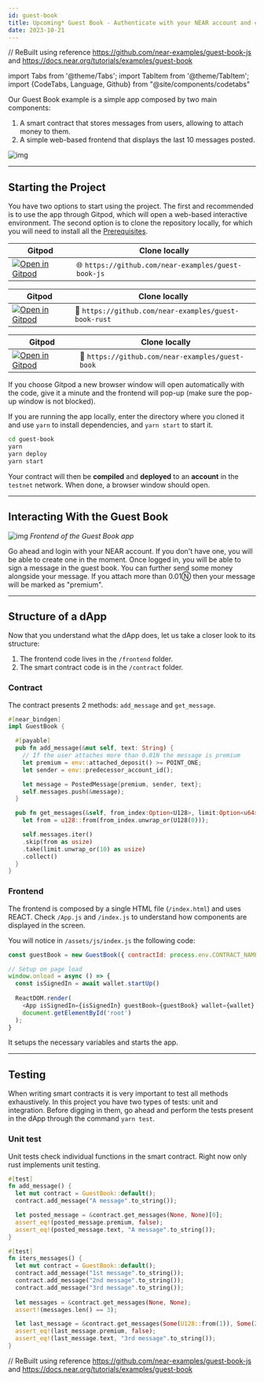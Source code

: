 ```yaml
---
id: guest-book
title: Upcoming* Guest Book - Authenticate with your NEAR account and contribute a message to the guest book.
date: 2023-10-21
---
```


// ReBuilt using reference https://github.com/near-examples/guest-book-js and https://docs.near.org/tutorials/examples/guest-book 

import Tabs from '@theme/Tabs';
import TabItem from '@theme/TabItem';
import {CodeTabs, Language, Github} from "@site/components/codetabs"

Our Guest Book example is a simple app composed by two main components:
  1. A smart contract that stores messages from users, allowing to attach money to them.
  2. A simple web-based frontend that displays the last 10 messages posted.

![img](/docs/assets/examples/guest-book.png)

---

## Starting the Project

You have two options to start using the project. The first and recommended is to use the app through Gitpod, which will open a web-based interactive environment. The second option is to clone the repository locally, for which you will need to install all the [Prerequisites](../../2.develop/prerequisites.md).

<Tabs className="language-tabs" groupId="code-tabs">
  <TabItem value="🌐 JavaScript" >

  | Gitpod                                                                                                                                                          | Clone locally                                   |
  | --------------------------------------------------------------------------------------------------------------------------------------------------------------- | ----------------------------------------------- |
  | <a href="https://gitpod.io/#https://github.com/near-examples/guest-book-js.git"><img src="https://gitpod.io/button/open-in-gitpod.svg" alt="Open in Gitpod" /></a> | 🌐 `https://github.com/near-examples/guest-book-js` |

  </TabItem>
  <TabItem value="🦀 Rust">

  | Gitpod              | Clone locally         |
  | ------------------- | --------------------- |
  | <a href="https://gitpod.io/#https://github.com/near-examples/guest-book-rust.git"><img src="https://gitpod.io/button/open-in-gitpod.svg" alt="Open in Gitpod" /></a>  | 🦀 `https://github.com/near-examples/guest-book-rust` |

  </TabItem>
  <TabItem value="🚀 AssemblyScript" >

  | Gitpod                                                                                                                                                          | Clone locally                                   |
  | --------------------------------------------------------------------------------------------------------------------------------------------------------------- | ----------------------------------------------- |
  | <a href="https://gitpod.io/#https://github.com/near-examples/guest-book.git"><img src="https://gitpod.io/button/open-in-gitpod.svg" alt="Open in Gitpod" /></a> | 🚀 `https://github.com/near-examples/guest-book` |

  </TabItem>
</Tabs>


If you choose Gitpod a new browser window will open automatically with the code, give it a minute and the frontend will pop-up (make sure the pop-up window is not blocked).

If you are running the app locally, enter the directory where you cloned it and use `yarn` to install dependencies, and `yarn start` to start it.

```bash
cd guest-book
yarn
yarn deploy
yarn start
```
Your contract will then be **compiled** and **deployed** to an **account** in the `testnet` network. When done, a browser window should open.

---

## Interacting With the Guest Book

![img](/docs/assets/examples/guest-book.png)
*Frontend of the Guest Book app*

Go ahead and login with your NEAR account. If you don't have one, you will be able to create one in the moment. Once logged in,
you will be able to sign a message in the guest book. You can further send some money alongside your message. If you attach
more than 0.01Ⓝ then your message will be marked as "premium".

---

## Structure of a dApp

Now that you understand what the dApp does, let us take a closer look to its structure:

1. The frontend code lives in the `/frontend` folder.
2. The smart contract code is in the `/contract` folder.

### Contract
The contract presents 2 methods: `add_message` and `get_message`.

```rust
#[near_bindgen]
impl GuestBook {

  #[payable]
  pub fn add_message(&mut self, text: String) {
    // If the user attaches more than 0.01N the message is premium
    let premium = env::attached_deposit() >= POINT_ONE;
    let sender = env::predecessor_account_id();

    let message = PostedMessage{premium, sender, text};
    self.messages.push(&message);
  }

  pub fn get_messages(&self, from_index:Option<U128>, limit:Option<u64>) -> Vec<PostedMessage>{
    let from = u128::from(from_index.unwrap_or(U128(0)));

    self.messages.iter()
    .skip(from as usize)
    .take(limit.unwrap_or(10) as usize)
    .collect()
  }
}
```

### Frontend
The frontend is composed by a single HTML file (`/index.html`) and uses REACT. Check `/App.js` and `/index.js` to understand how
components are displayed in the screen.

You will notice in `/assets/js/index.js` the following code:

```js
const guestBook = new GuestBook({ contractId: process.env.CONTRACT_NAME, walletToUse: wallet });

// Setup on page load
window.onload = async () => {
  const isSignedIn = await wallet.startUp()
 
  ReactDOM.render(
    <App isSignedIn={isSignedIn} guestBook={guestBook} wallet={wallet} />,
    document.getElementById('root')
  );
}
```

It setups the necessary variables and starts the app.


---

## Testing

When writing smart contracts it is very important to test all methods exhaustively. In this
project you have two types of tests: unit and integration. Before digging in them,
go ahead and perform the tests present in the dApp through the command `yarn test`.

### Unit test

Unit tests check individual functions in the smart contract. Right now only rust implements unit testing. 

```rust
#[test]
fn add_message() {
  let mut contract = GuestBook::default();
  contract.add_message("A message".to_string());

  let posted_message = &contract.get_messages(None, None)[0];
  assert_eq!(posted_message.premium, false);
  assert_eq!(posted_message.text, "A message".to_string());
}

#[test]
fn iters_messages() {
  let mut contract = GuestBook::default();
  contract.add_message("1st message".to_string());
  contract.add_message("2nd message".to_string());
  contract.add_message("3rd message".to_string());
  
  let messages = &contract.get_messages(None, None);
  assert!(messages.len() == 3);

  let last_message = &contract.get_messages(Some(U128::from(1)), Some(2))[1];
  assert_eq!(last_message.premium, false);
  assert_eq!(last_message.text, "3rd message".to_string());
}
```

// ReBuilt using reference https://github.com/near-examples/guest-book-js and https://docs.near.org/tutorials/examples/guest-book 